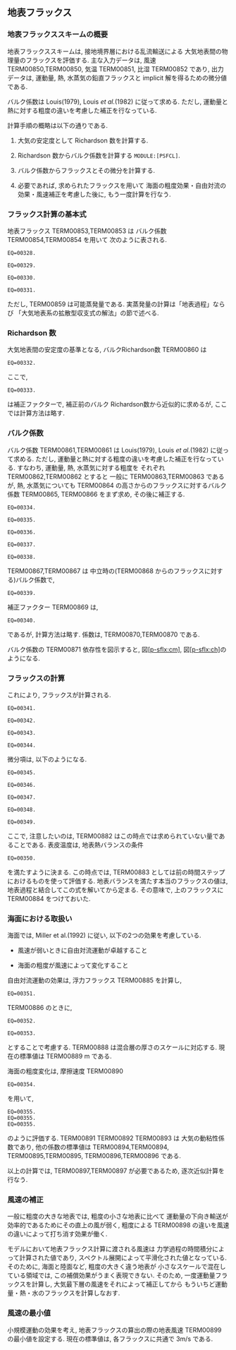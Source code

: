 ## 地表フラックス

### 地表フラックススキームの概要

地表フラックススキームは, 接地境界層における乱流輸送による 大気地表間の物理量のフラックスを評価する. 主な入力データは, 風速 TERM00850,TERM00850, 気温 TERM00851, 比湿 TERM00852 であり, 出力データは, 運動量, 熱, 水蒸気の鉛直フラックスと implicit 解を得るための微分値である.

バルク係数は Louis(1979), Louis <span>*et al.*</span>(1982) に従って求める. ただし, 運動量と熱に対する粗度の違いを考慮した補正を行なっている.

計算手順の概略は以下の通りである.

1.  大気の安定度として Richardson 数を計算する.

2.  Richardson 数からバルク係数を計算する `MODULE:[PSFCL]`.

3.  バルク係数からフラックスとその微分を計算する.

4.  必要であれば, 求められたフラックスを用いて 海面の粗度効果・自由対流の効果・風速補正を考慮した後に, もう一度計算を行なう.

### フラックス計算の基本式

地表フラックス TERM00853,TERM00853 は バルク係数 TERM00854,TERM00854 を用いて 次のように表される.

    EQ=00328.

    EQ=00329.

    EQ=00330.

    EQ=00331.

ただし, TERM00859 は可能蒸発量である. 実蒸発量の計算は「地表過程」ならび 「大気地表系の拡散型収支式の解法」の節で述べる.

### Richardson 数

大気地表間の安定度の基準となる, バルクRichardson数 TERM00860 は

    EQ=00332.

ここで,

    EQ=00333.

は補正ファクターで, 補正前のバルク Richardson数から近似的に求めるが, ここでは計算方法は略す.

### バルク係数

バルク係数 TERM00861,TERM00861 は Louis(1979), Louis <span>*et al.*</span>(1982) に従って求める. ただし, 運動量と熱に対する粗度の違いを考慮した補正を行なっている. すなわち, 運動量, 熱, 水蒸気に対する粗度を それぞれ TERM00862,TERM00862 とすると 一般に TERM00863,TERM00863 であるが, 熱, 水蒸気についても TERM00864 の高さからのフラックスに対するバルク係数 TERM00865, TERM00866 をまず求め, その後に補正する.

    EQ=00334.

    EQ=00335.

    EQ=00336.

    EQ=00337.

    EQ=00338.

TERM00867,TERM00867 は 中立時の(TERM00868 からのフラックスに対する)バルク係数で,

    EQ=00339.

補正ファクター TERM00869 は,

    EQ=00340.

であるが, 計算方法は略す. 係数は, TERM00870,TERM00870 である.

バルク係数の TERM00871 依存性を図示すると, 図[\[p-sflx:cm\]](#p-sflx:cm), 図[\[p-sflx:ch\]](#p-sflx:ch)のようになる.

### フラックスの計算

これにより, フラックスが計算される.

    EQ=00341.

    EQ=00342.

    EQ=00343.

    EQ=00344.

微分項は, 以下のようになる.

    EQ=00345.

    EQ=00346.

    EQ=00347.

    EQ=00348.

    EQ=00349.

ここで, 注意したいのは, TERM00882 はこの時点では求められていない量であることである. 表皮温度は, 地表熱バランスの条件

    EQ=00350.

を満たすように決まる. この時点では, TERM00883 としては前の時間ステップにおけるものを使って評価する. 地表バランスを満たす本当のフラックスの値は, 地表過程と結合してこの式を解いてから定まる. その意味で, 上のフラックスに TERM00884 をつけておいた.

### 海面における取扱い

海面では, Miller et al.(1992) に従い, 以下の2つの効果を考慮している.

  - 風速が弱いときに自由対流運動が卓越すること

  - 海面の粗度が風速によって変化すること

自由対流運動の効果は, 浮力フラックス TERM00885 を計算し,

    EQ=00351.

TERM00886 のときに,

    EQ=00352.

    EQ=00353.

とすることで考慮する. TERM00888 は混合層の厚さのスケールに対応する. 現在の標準値は TERM00889 m である.

海面の粗度変化は, 摩擦速度 TERM00890

    EQ=00354.

を用いて,

    EQ=00355.
    EQ=00355.
    EQ=00355.

のように評価する. TERM00891 TERM00892 TERM00893 は 大気の動粘性係数であり, 他の係数の標準値は TERM00894,TERM00894, TERM00895,TERM00895, TERM00896,TERM00896 である.

以上の計算では, TERM00897,TERM00897 が必要であるため, 逐次近似計算を行なう.

### 風速の補正

一般に粗度の大きな地表では, 粗度の小さな地表に比べて 運動量の下向き輸送が効率的であるためにその直上の風が弱く, 粗度による TERM00898 の違いを風速の違いによって打ち消す効果が働く.

モデルにおいて地表フラックス計算に渡される風速は 力学過程の時間積分によって計算された値であり, スペクトル展開によって平滑化された値となっている. そのために, 海面と陸面など, 粗度の大きく違う地表が 小さなスケールで混在している領域では, この補償効果がうまく表現できない. そのため, 一度運動量フラックスを計算し, 大気最下層の風速をそれによって補正してから もういちど運動量・熱・水のフラックスを計算しなおす.

### 風速の最小値

小規模運動の効果を考え, 地表フラックスの算出の際の地表風速 TERM00899 の最小値を設定する. 現在の標準値は, 各フラックスに共通で 3m/s である.
